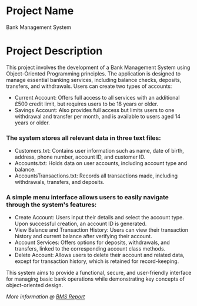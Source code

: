 # Project Name
Bank Management System

# Project Description
This project involves the development of a Bank Management System using Object-Oriented Programming principles. The application is designed to manage essential banking services, including balance checks, deposits, transfers, and withdrawals. Users can create two types of accounts:

- Current Account: Offers full access to all services with an additional £500 credit limit, but requires users to be 18 years or older.
- Savings Account: Also provides full access but limits users to one withdrawal and transfer per month, and is available to users aged 14 years or older.

### The system stores all relevant data in three text files:
- Customers.txt: Contains user information such as name, date of birth, address, phone number, account ID, and customer ID.
- Accounts.txt: Holds data on user accounts, including account type and balance.
- AccountsTransactions.txt: Records all transactions made, including withdrawals, transfers, and deposits.

### A simple menu interface allows users to easily navigate through the system's features:
- Create Account: Users input their details and select the account type. Upon successful creation, an account ID is generated.
- View Balance and Transaction History: Users can view their transaction history and current balance after verifying their account.
- Account Services: Offers options for deposits, withdrawals, and transfers, linked to the corresponding account class methods.
- Delete Account: Allows users to delete their account and related data, except for transaction history, which is retained for record-keeping.

This system aims to provide a functional, secure, and user-friendly interface for managing basic bank operations while demonstrating key concepts of object-oriented design.

*More information @ [BMS Report](https://github.com/vedez/Bank_Project/blob/main/bank_oop_project.pdf)*
